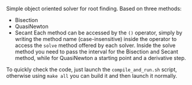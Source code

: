 Simple object oriented solver for root finding. Based on three methods:
- Bisection
- QuasiNewton
- Secant
Each method can be accessed by the ```()``` operator, simply by writing the method name (case-insensitive) inside the operator to access the ```solve``` method offered by each solver. 
Inside the solve method you need to pass the interval for the Bisection and Secant method, while for QuasiNewton a starting point and a derivative step.

To quickly check the code, just launch the ```compile_and_run.sh``` script, otherwise using ```make all``` you can build it and then launch it normally.
